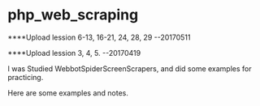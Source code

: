 # php_web_scraping


****Upload lession 6-13, 16-21, 24, 28, 29 --20170511

****Upload lession 3, 4, 5. --20170419


I was Studied WebbotSpiderScreenScrapers, and did some examples for practicing.

Here are some examples and notes. 
